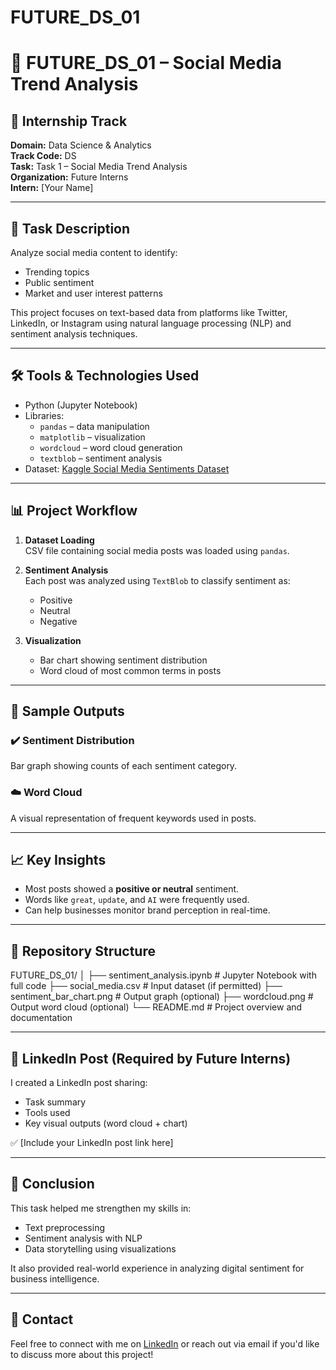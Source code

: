 # FUTURE_DS_01
# 🚀 FUTURE_DS_01 – Social Media Trend Analysis

## 📌 Internship Track
**Domain:** Data Science & Analytics  
**Track Code:** DS  
**Task:** Task 1 – Social Media Trend Analysis  
**Organization:** Future Interns  
**Intern:** [Your Name]

---

## 📄 Task Description

Analyze social media content to identify:
- Trending topics
- Public sentiment
- Market and user interest patterns

This project focuses on text-based data from platforms like Twitter, LinkedIn, or Instagram using natural language processing (NLP) and sentiment analysis techniques.

---

## 🛠️ Tools & Technologies Used

- Python (Jupyter Notebook)
- Libraries:
  - `pandas` – data manipulation
  - `matplotlib` – visualization
  - `wordcloud` – word cloud generation
  - `textblob` – sentiment analysis
- Dataset: [Kaggle Social Media Sentiments Dataset](https://www.kaggle.com/datasets/kashishparmar02/social-media-sentiments-analysis-dataset)

---

## 📊 Project Workflow

1. **Dataset Loading**  
   CSV file containing social media posts was loaded using `pandas`.

2. **Sentiment Analysis**  
   Each post was analyzed using `TextBlob` to classify sentiment as:
   - Positive
   - Neutral
   - Negative

3. **Visualization**
   - Bar chart showing sentiment distribution
   - Word cloud of most common terms in posts

---

## 📸 Sample Outputs

### ✔️ Sentiment Distribution  
Bar graph showing counts of each sentiment category.

### ☁️ Word Cloud  
A visual representation of frequent keywords used in posts.

---

## 📈 Key Insights

- Most posts showed a **positive or neutral** sentiment.
- Words like `great`, `update`, and `AI` were frequently used.
- Can help businesses monitor brand perception in real-time.

---

## 📂 Repository Structure
FUTURE_DS_01/
│
├── sentiment_analysis.ipynb # Jupyter Notebook with full code
├── social_media.csv # Input dataset (if permitted)
├── sentiment_bar_chart.png # Output graph (optional)
├── wordcloud.png # Output word cloud (optional)
└── README.md # Project overview and documentation



---

## 💬 LinkedIn Post (Required by Future Interns)

I created a LinkedIn post sharing:
- Task summary
- Tools used
- Key visual outputs (word cloud + chart)

✅ [Include your LinkedIn post link here]

---

## 🏁 Conclusion

This task helped me strengthen my skills in:
- Text preprocessing
- Sentiment analysis with NLP
- Data storytelling using visualizations

It also provided real-world experience in analyzing digital sentiment for business intelligence.

---

## 📧 Contact

Feel free to connect with me on [LinkedIn](https://www.linkedin.com/in/dharshini-s-2b8778291?utm_source=share&utm_campaign=share_via&utm_content=profile&utm_medium=android_app) or reach out via email if you'd like to discuss more about this project!


